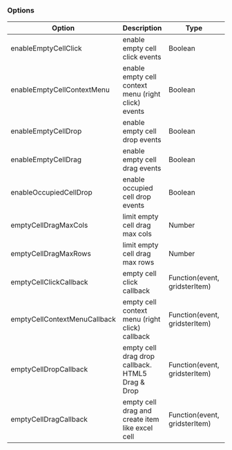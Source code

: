 ### Options

| Option                       | Description                                         | Type                          | Default   |
| ---------------------------- | --------------------------------------------------- | ----------------------------- | --------- |
| enableEmptyCellClick         | enable empty cell click events                      | Boolean                       | false     |
| enableEmptyCellContextMenu   | enable empty cell context menu (right click) events | Boolean                       | false     |
| enableEmptyCellDrop          | enable empty cell drop events                       | Boolean                       | false     |
| enableEmptyCellDrag          | enable empty cell drag events                       | Boolean                       | false     |
| enableOccupiedCellDrop       | enable occupied cell drop events                    | Boolean                       | false     |
| emptyCellDragMaxCols         | limit empty cell drag max cols                      | Number                        | 50        |
| emptyCellDragMaxRows         | limit empty cell drag max rows                      | Number                        | 50        |
| emptyCellClickCallback       | empty cell click callback                           | Function(event, gridsterItem) | undefined |
| emptyCellContextMenuCallback | empty cell context menu (right click) callback      | Function(event, gridsterItem) | undefined |
| emptyCellDropCallback        | empty cell drag drop callback. HTML5 Drag & Drop    | Function(event, gridsterItem) | undefined |
| emptyCellDragCallback        | empty cell drag and create item like excel cell     | Function(event, gridsterItem) | undefined |
